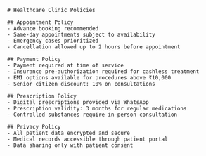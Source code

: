 
            # Healthcare Clinic Policies

            ## Appointment Policy
            - Advance booking recommended
            - Same-day appointments subject to availability
            - Emergency cases prioritized
            - Cancellation allowed up to 2 hours before appointment

            ## Payment Policy
            - Payment required at time of service
            - Insurance pre-authorization required for cashless treatment
            - EMI options available for procedures above ₹10,000
            - Senior citizen discount: 10% on consultations

            ## Prescription Policy
            - Digital prescriptions provided via WhatsApp
            - Prescription validity: 3 months for regular medications
            - Controlled substances require in-person consultation

            ## Privacy Policy
            - All patient data encrypted and secure
            - Medical records accessible through patient portal
            - Data sharing only with patient consent
          